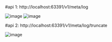 #api 1: http://localhost:63391/v1/meta/log

![image](https://github.com/alxndr24/challenge_microservice_template/assets/49344337/c528b931-790e-468b-8c2f-73f2fe67131f)
![image](https://github.com/alxndr24/challenge_microservice_template/assets/49344337/6e979460-563c-48e1-ad89-b0bda622d2cc)


#api 2: http://localhost:63391/v1/meta/log/truncate

![image](https://github.com/alxndr24/challenge_microservice_template/assets/49344337/b0bda9f3-2972-4ef4-a52f-94b7f9fe329e)
